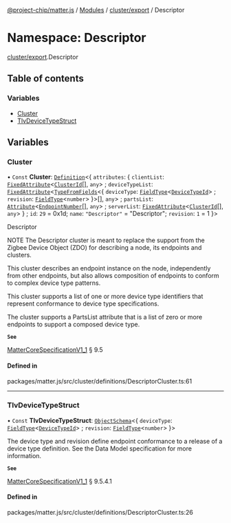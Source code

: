 [@project-chip/matter.js](../README.md) / [Modules](../modules.md) / [cluster/export](cluster_export.md) / Descriptor

# Namespace: Descriptor

[cluster/export](cluster_export.md).Descriptor

## Table of contents

### Variables

- [Cluster](cluster_export.Descriptor.md#cluster)
- [TlvDeviceTypeStruct](cluster_export.Descriptor.md#tlvdevicetypestruct)

## Variables

### Cluster

• `Const` **Cluster**: [`Definition`](cluster_export.ClusterFactory.md#definition)<{ `attributes`: { `clientList`: [`FixedAttribute`](cluster_export.md#fixedattribute)<[`ClusterId`](datatype_export.md#clusterid)[], `any`\> ; `deviceTypeList`: [`FixedAttribute`](cluster_export.md#fixedattribute)<[`TypeFromFields`](tlv_export.md#typefromfields)<{ `deviceType`: [`FieldType`](../interfaces/tlv_export.FieldType.md)<[`DeviceTypeId`](datatype_export.md#devicetypeid)\> ; `revision`: [`FieldType`](../interfaces/tlv_export.FieldType.md)<`number`\>  }\>[], `any`\> ; `partsList`: [`Attribute`](cluster_export.md#attribute)<[`EndpointNumber`](datatype_export.md#endpointnumber)[], `any`\> ; `serverList`: [`FixedAttribute`](cluster_export.md#fixedattribute)<[`ClusterId`](datatype_export.md#clusterid)[], `any`\>  } ; `id`: ``29`` = 0x1d; `name`: ``"Descriptor"`` = "Descriptor"; `revision`: ``1`` = 1 }\>

Descriptor

NOTE The Descriptor cluster is meant to replace the support from the Zigbee Device Object (ZDO) for describing a
node, its endpoints and clusters.

This cluster describes an endpoint instance on the node, independently from other endpoints, but also allows
composition of endpoints to conform to complex device type patterns.

This cluster supports a list of one or more device type identifiers that represent conformance to device type
specifications.

The cluster supports a PartsList attribute that is a list of zero or more endpoints to support a composed device
type.

**`See`**

[MatterCoreSpecificationV1_1](../interfaces/spec_export.MatterCoreSpecificationV1_1.md) § 9.5

#### Defined in

packages/matter.js/src/cluster/definitions/DescriptorCluster.ts:61

___

### TlvDeviceTypeStruct

• `Const` **TlvDeviceTypeStruct**: [`ObjectSchema`](../classes/tlv_export.ObjectSchema.md)<{ `deviceType`: [`FieldType`](../interfaces/tlv_export.FieldType.md)<[`DeviceTypeId`](datatype_export.md#devicetypeid)\> ; `revision`: [`FieldType`](../interfaces/tlv_export.FieldType.md)<`number`\>  }\>

The device type and revision define endpoint conformance to a release of a device type definition. See the Data
Model specification for more information.

**`See`**

[MatterCoreSpecificationV1_1](../interfaces/spec_export.MatterCoreSpecificationV1_1.md) § 9.5.4.1

#### Defined in

packages/matter.js/src/cluster/definitions/DescriptorCluster.ts:26
